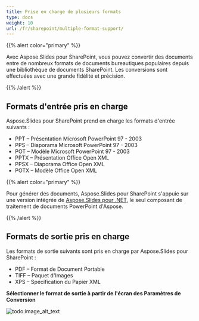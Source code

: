 ```yaml
---
title: Prise en charge de plusieurs formats
type: docs
weight: 10
url: /fr/sharepoint/multiple-format-support/
---
```


{{% alert color="primary" %}} 

Avec Aspose.Slides pour SharePoint, vous pouvez convertir des documents entre de nombreux formats de documents bureautiques populaires depuis une bibliothèque de documents SharePoint. Les conversions sont effectuées avec une grande fidélité et précision. 

{{% /alert %}} 
## **Formats d'entrée pris en charge**
Aspose.Slides pour SharePoint prend en charge les formats d'entrée suivants : 

- PPT – Présentation Microsoft PowerPoint 97 - 2003
- PPS – Diaporama Microsoft PowerPoint 97 - 2003
- POT – Modèle Microsoft PowerPoint 97 - 2003
- PPTX – Présentation Office Open XML
- PPSX – Diaporama Office Open XML
- POTX – Modèle Office Open XML

{{% alert color="primary" %}} 

Pour générer des documents, Aspose.Slides pour SharePoint s'appuie sur une version intégrée de [Aspose.Slides pour .NET](http://www.aspose.com/categories/.net-components/aspose.slides-for-.net/default.aspx), le seul composant de traitement de documents PowerPoint d'Aspose.

{{% /alert %}}
## **Formats de sortie pris en charge**
Les formats de sortie suivants sont pris en charge par Aspose.Slides pour SharePoint : 

- PDF – Format de Document Portable
- TIFF – Paquet d'Images
- XPS – Spécification du Papier XML

**Sélectionner le format de sortie à partir de l'écran des Paramètres de Conversion** 

![todo:image_alt_text](multiple-format-support_1.png)